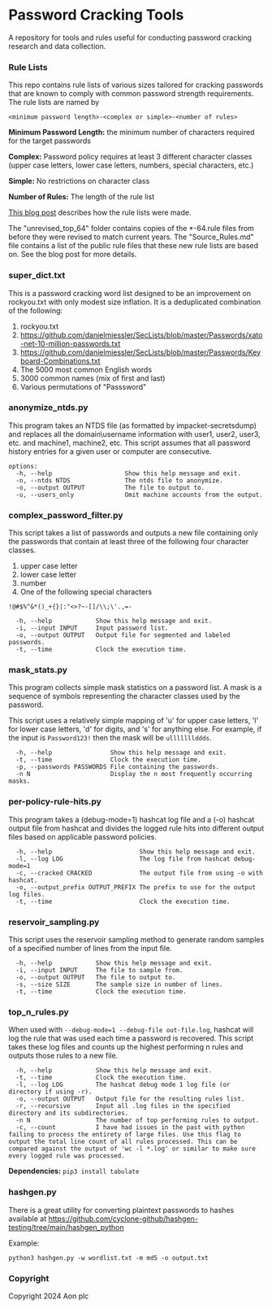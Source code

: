 # Password Cracking Tools
A repository for tools and rules useful for conducting password cracking research and data collection.

### Rule Lists
This repo contains rule lists of various sizes tailored for cracking passwords that are known to comply with common password strength requirements. The rule lists are named by 

`<minimum password length>-<complex or simple>-<number of rules>`

__Minimum Password Length:__ the minimum number of characters required for the target passwords

__Complex:__ Password policy requires at least 3 different character classes (upper case letters, lower case letters, numbers, special characters, etc.)

__Simple:__ No restrictions on character class

__Number of Rules:__ The length of the rule list

[This blog post]() describes how the rule lists were made. 

The "unrevised_top_64" folder contains copies of the *-64.rule files from before they were revised to match current years. The "Source_Rules.md" file contains a list of the public rule files that these new rule lists are based on. See the blog post for more details. 


### super_dict.txt
This is a password cracking word list designed to be an improvement on rockyou.txt with only modest size inflation. It is a deduplicated combination of the following:
1. rockyou.txt
2. https://github.com/danielmiessler/SecLists/blob/master/Passwords/xato-net-10-million-passwords.txt
3. https://github.com/danielmiessler/SecLists/blob/master/Passwords/Keyboard-Combinations.txt
4. The 5000 most common English words
5. 3000 common names (mix of first and last)
6. Various permutations of "Passsword" 


### anonymize_ntds.py

This program takes an NTDS file (as formatted by impacket-secretsdump) and replaces all the domain\username information with user1, user2, user3, etc. and machine1, machine2, etc. 
This script assumes that all password history entries for a given user or computer are consecutive.

```
options:
  -h, --help                    Show this help message and exit. 
  -n, --ntds NTDS               The ntds file to anonymize.
  -o, --output OUTPUT           The file to output to.
  -u, --users_only              Omit machine accounts from the output.
```

### complex_password_filter.py
This script takes a list of passwords and outputs a new file containing only the passwords that contain at least three of the following four character classes. 
1. upper case letter
2. lower case letter
3. number
4. One of the following special characters
```
!@#$%^&*()_+{}|:"<>?~-[]/\\;\'.,=-
```

```
  -h, --help            Show this help message and exit.
  -i, --input INPUT     Input password list.
  -o, --output OUTPUT   Output file for segmented and labeled passwords.
  -t, --time            Clock the execution time.
```

### mask_stats.py
This program collects simple mask statistics on a password list. A mask is a sequence of symbols representing the character classes used by the password.

This script uses a relatively simple mapping of 'u' for upper case letters, 'l' for lower case letters, 'd' for digits, and 's' for anything else. For example, if the input is `Password123!` then the mask will be `ulllllllddds`.


```
  -h, --help                Show this help message and exit.
  -t, --time                Clock the execution time.
  -p, --passwords PASSWORDS File containing the passwords.
  -n N                      Display the n most frequently occurring masks.
```

### per-policy-rule-hits.py
This program takes a (debug-mode=1) hashcat log file and a (-o) hashcat output file from hashcat and divides the logged rule hits into different output files based on applicable password policies.

```
  -h, --help                        Show this help message and exit.
  -l, --log LOG                     The log file from hashcat debug-mode=1
  -c, --cracked CRACKED             The output file from using -o with hashcat.
  -o, --output_prefix OUTPUT_PREFIX The prefix to use for the output log files.
  -t, --time                        Clock the execution time.
```

### reservoir_sampling.py 
This script uses the reservoir sampling method to generate random samples of a specified number of lines from the input file. 

```
  -h, --help            Show this help message and exit.
  -i, --input INPUT     The file to sample from.
  -o, --output OUTPUT   The file to output to.
  -s, --size SIZE       The sample size in number of lines.
  -t, --time            Clock the execution time.
```

### top_n_rules.py
When used with `--debug-mode=1 --debug-file out-file.log`, hashcat will log the rule that was used each time a password is recovered. This script takes these log files and counts up the highest performing n rules and outputs those rules to a new file. 

```
  -h, --help            Show this help message and exit.
  -t, --time            Clock the execution time.
  -l, --log LOG         The hashcat debug mode 1 log file (or directory if using -r).
  -o, --output OUTPUT   Output file for the resulting rules list.
  -r, --recursive       Input all .log files in the specified directory and its subdirectories.
  -n N                  The number of top performing rules to output.
  -c, --count           I have had issues in the past with python failing to process the entirety of large files. Use this flag to output the total line count of all rules processed. This can be compared against the output of 'wc -l *.log' or similar to make sure every logged rule was processed.
```

**Dependencies:** `pip3 install tabulate`

### hashgen.py

There is a great utility for converting plaintext passwords to hashes available at https://github.com/cyclone-github/hashgen-testing/tree/main/hashgen_python

Example: 
```
python3 hashgen.py -w wordlist.txt -m md5 -o output.txt
```

### Copyright
Copyright 2024 Aon plc